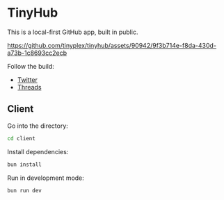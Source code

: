 # TinyHub

This is a local-first GitHub app, built in public.

https://github.com/tinyplex/tinyhub/assets/90942/9f3b714e-f8da-430d-a73b-1c8693cc2ecb

Follow the build:

- [Twitter](https://twitter.com/jamespearce/status/1789727909730455890)
- [Threads](https://www.threads.net/@jamesgpearce/post/C64P4g-v-3J)

## Client

Go into the directory:

```bash
cd client
```

Install dependencies:

```bash
bun install
```

Run in development mode:

```bash
bun run dev
```
